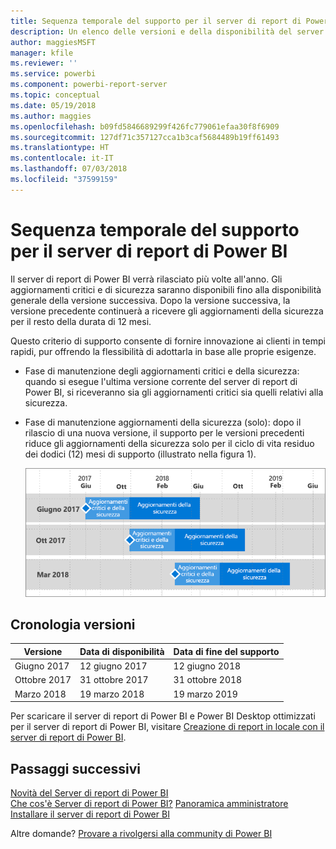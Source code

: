 ```yaml
---
title: Sequenza temporale del supporto per il server di report di Power BI
description: Un elenco delle versioni e della disponibilità del server di report di Power BI.
author: maggiesMSFT
manager: kfile
ms.reviewer: ''
ms.service: powerbi
ms.component: powerbi-report-server
ms.topic: conceptual
ms.date: 05/19/2018
ms.author: maggies
ms.openlocfilehash: b09fd5846689299f426fc779061efaa30f8f6909
ms.sourcegitcommit: 127df71c357127cca1b3caf5684489b19ff61493
ms.translationtype: HT
ms.contentlocale: it-IT
ms.lasthandoff: 07/03/2018
ms.locfileid: "37599159"
---
```

# <a name="support-timeline-for-power-bi-report-server"></a>Sequenza temporale del supporto per il server di report di Power BI
Il server di report di Power BI verrà rilasciato più volte all'anno. Gli aggiornamenti critici e di sicurezza saranno disponibili fino alla disponibilità generale della versione successiva. Dopo la versione successiva, la versione precedente continuerà a ricevere gli aggiornamenti della sicurezza per il resto della durata di 12 mesi.

Questo criterio di supporto consente di fornire innovazione ai clienti in tempi rapidi, pur offrendo la flessibilità di adottarla in base alle proprie esigenze.

* Fase di manutenzione degli aggiornamenti critici e della sicurezza: quando si esegue l'ultima versione corrente del server di report di Power BI, si riceveranno sia gli aggiornamenti critici sia quelli relativi alla sicurezza.
* Fase di manutenzione aggiornamenti della sicurezza (solo): dopo il rilascio di una nuova versione, il supporto per le versioni precedenti riduce gli aggiornamenti della sicurezza solo per il ciclo di vita residuo dei dodici (12) mesi di supporto (illustrato nella figura 1).

    ![Grafico che illustra l'intervallo di tempo del supporto](media/support-timeline/report-server-support-timeline-mar-2018.png)

## <a name="version-history"></a>Cronologia versioni

| **Versione** | **Data di disponibilità** | **Data di fine del supporto** |
| --- | --- | --- |
| Giugno 2017 |12 giugno 2017 |12 giugno 2018 |
| Ottobre 2017 |31 ottobre 2017 |31 ottobre 2018 |
| Marzo 2018 | 19 marzo 2018 | 19 marzo 2019 |

Per scaricare il server di report di Power BI e Power BI Desktop ottimizzati per il server di report di Power BI, visitare [Creazione di report in locale con il server di report di Power BI](https://powerbi.microsoft.com/report-server/).

## <a name="next-steps"></a>Passaggi successivi
[Novità del Server di report di Power BI](whats-new.md)  
[Che cos'è Server di report di Power BI?](get-started.md)
[Panoramica amministratore](admin-handbook-overview.md)  
[Installare il server di report di Power BI](install-report-server.md)  

Altre domande? [Provare a rivolgersi alla community di Power BI](https://community.powerbi.com/)

